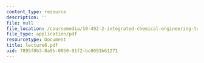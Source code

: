 ```yaml
---
content_type: resource
description: ''
file: null
file_location: /coursemedia/10-492-2-integrated-chemical-engineering-topics-i-introduction-to-biocatalysis-fall-2004/7895f0b38a9b005091f2bc0091b61271_lecture6.pdf
file_type: application/pdf
resourcetype: Document
title: lecture6.pdf
uid: 7895f0b3-8a9b-0050-91f2-bc0091b61271
---
```

